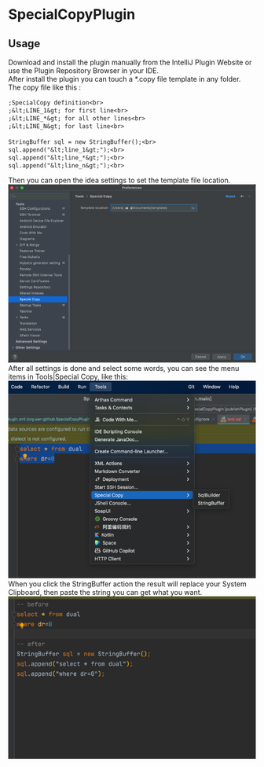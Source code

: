 # SpecialCopyPlugin

## Usage
Download and install the plugin manually from the IntelliJ Plugin Website or use the Plugin Repository Browser in your IDE.  
After install the plugin you can touch a *.copy file template in any folder.  
The copy file like this :
~~~
;SpecialCopy definition<br>
;&lt;LINE_1&gt; for first line<br>
;&lt;LINE_*&gt; for all other lines<br>
;&lt;LINE_N&gt; for last line<br>

StringBuffer sql = new StringBuffer();<br>
sql.append("&lt;line_1&gt;");<br>
sql.append("&lt;line_*&gt;");<br>
sql.append("&lt;line_n&gt;");<br>
~~~
Then you can open the idea settings to set the template file location.  
![img.png](img.png)
After all settings is done and select some words, you can see the menu items in Tools|Special Copy, like this:  
![img_1.png](img_1.png)
When you click the StringBuffer action the result will replace your System Clipboard, then paste the string you can get what you want.
![img_2.png](img_2.png)
